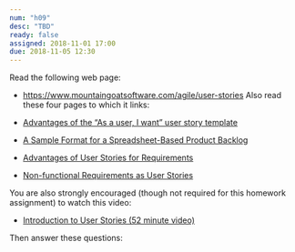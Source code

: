 ```yaml
---
num: "h09"
desc: "TBD"
ready: false
assigned: 2018-11-01 17:00
due: 2018-11-05 12:30
---
```


Read the following web page:
* <https://www.mountaingoatsoftware.com/agile/user-stories>
Also read these four pages to which it links:


* [Advantages of the “As a user, I want” user story template](https://www.mountaingoatsoftware.com/blog/advantages-of-the-as-a-user-i-want-user-story-template)
* [A Sample Format for a Spreadsheet-Based Product Backlog](https://www.mountaingoatsoftware.com/blog/a-sample-format-for-a-spreadsheet-based-product-backlog)
* [Advantages of User Stories for Requirements](https://www.mountaingoatsoftware.com/articles/advantages-of-user-stories-for-requirements)
* [Non-functional Requirements as User Stories](https://www.mountaingoatsoftware.com/blog/non-functional-requirements-as-user-stories)

You are also strongly encouraged (though not required for this homework assignment) to watch this video:
* [Introduction to User Stories (52 minute video)](https://www.mountaingoatsoftware.com/presentations/introduction-to-user-stories)

Then answer these questions:

